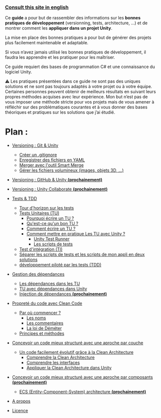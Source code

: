### [Consult this site in english](https://jaayap.github.io/Unity_Best_Practices/)

Ce **guide** a pour but de rassembler des informations sur les **bonnes pratiques de développement** (versionning, tests, architecture, ...) et de montrer comment les **appliquer dans un projet Unity**.  
  
La mise en place des bonnes pratiques a pour but de générer des projets plus facilement maintenable et adaptable.  
  
Si vous n’avez jamais utilisé les bonnes pratiques de développement, il faudra les apprendre et les pratiquer pour les maîtriser.  
  
Ce guide requiert des bases de programmation C# et une connaissance du logiciel Unity.   
  
:warning: Les pratiques présentées dans ce guide ne sont pas des uniques solutions et ne sont pas toujours adaptés à votre projet ou à votre équipe. Certaines personnes peuvent obtenir de meilleurs résultats en suivant leurs propres méthodes acquises avec leur expérience. 
Mon but n’est pas de vous imposer une méthode stricte pour vos projets mais de vous amener à réfléchir sur des problématiques courantes et à vous donner des bases théoriques et pratiques sur les solutions que j’ai étudié.


# __Plan :__

- [Versioning : Git & Unity](Versioning.md/#versioning--git--unity)
  - [Créer un .gitignore](Versioning.md/#créer-un-gitignore)
  - [Enregistrer des fichiers en YAML](Versioning.md/#enregistrer-des-fichiers-en-yaml)
  - [Merger avec l'outil Smart Merge](Versioning.md/#merger-avec-loutil-smart-merge)
  - [Gérer les fichiers volumineux (images, objets 3D, ...)](Versioning.md/#gérer-les-fichiers-volumineux)
- [Versioning : GitHub & Unity **(prochainement)**](#)
- [Versioning : Unity Collaborate **(prochainement)**](#)
        
- [Tests & TDD](Unit_Test_And_TDD.md/#tests---tdd)
  - [Tour d'horizon sur les tests](Unit_Test_And_TDD.md/#tour-dhorizon-sur-les-tests)
  - [Tests Unitaires (TU)](Unit_Test_And_TDD.md/#tests-unitaires-tu)
      - [Pourquoi écrire un TU ?](Unit_Test_And_TDD.md/#pourquoi-écrire-un-test-unitaire-)
      - [Qu'est-ce qu'un bon TU ?](Unit_Test_And_TDD.md/#quest-ce-quun-bon-test-unitaire-)
      - [Comment écrire un TU ?](Unit_Test_And_TDD.md/#comment-écrire-un-test-unitaire-)
      - [Comment mettre en pratique Les TU avec Unity ?](Unit_Test_And_TDD.md/#comment-mettre-en-pratique-les-tu-avec-unity-)
        - [Unity Test Runner](Unit_Test_And_TDD.md/#unity-test-runner)
        - [Les scripts de tests](Unit_Test_And_TDD.md/#les-scripts-de-tests)
  - [Test d'intégration (TI)](Unit_Test_And_TDD.md/#tests-dintegration-ti)
  - [Séparer les scripts de tests et les scripts de mon appli en deux solutions](Unit_Test_And_TDD.md/#séparer-les-scripts-de-tests-et-les-scripts-de-mon-appli-en-deux-solutions)
  - [développement piloté par les tests (TDD)](Unit_Test_And_TDD.md/#développement-piloté-par-les-tests-tdd)

- [Gestion des dépendances](ManagementOfDependancies.md/#gestion-des-dépendances)
  - [Les dépendances dans les TU](ManagementOfDependancies.md/#les-dépendances-dans-les-tests-unitaires) 
  - [TU avec dépendances dans Unity](ManagementOfDependancies.md/#tu-avec-dépendances-dans-unity)
  - [Injection de dépendances  **(prochainement)**](ManagementOfDependancies.md/#injection-de-dépendances)
  
- [Propreté du code avec Clean Code](CleanCode.md/#propreté-du-code-avec-clean-code)
  - [Par où commencer ?](CleanCode.md/#par-où-commencer-)
    - [Les noms](CleanCode.md/#les-noms)
    - [Les commentaires](CleanCode.md/#les-commentaires)
    - [La loi de Déméter](CleanCode.md/#la-loi-de-déméter)
  - [Principes et méthodes](CleanCode.md/#principes-et-méthodes)
  
- [Concevoir un code mieux structuré avec une aproche par couche](Architecture.md/#concevoir-un-code-mieux-structuré)
  - [Un code facilement évolutif grâce à la Clean Architecture](Architecture.md/#un-code-facilement-evolutif-grace-a-la-clean-architecture)
      - [Comprendre la Clean Architecture](Architecture.md/#comprendre-la-clean-architecture)
      - [Comprendre les interfaces](Architecture.md/#comprendre-les-interfaces)
      - [Appliquer la Clean Architecture dans Unity](Architecture.md/#appliquer-la-clean-architecture-dans-unity)
      
- [Concevoir un code mieux structuré avec une aproche par composants **(prochainement)**](#)
  - [ECS (Entity-Component-System) architecture **(prochainement)**](#)

- [A propos](About.md)
- [Licence](../LICENSE)
